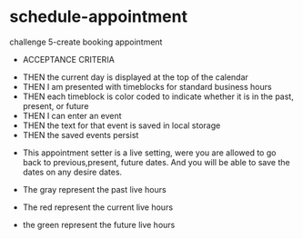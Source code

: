 # schedule-appointment
challenge 5-create booking appointment

* ACCEPTANCE CRITERIA 

- THEN the current day is displayed at the top of the calendar
- THEN I am presented with timeblocks for standard business hours
- THEN each timeblock is color coded to indicate whether it is in the past, present, or future
- THEN I can enter an event
- THEN the text for that event is saved in local storage
- THEN the saved events persist

* This appointment setter is a live setting, were you are allowed to go back to previous,present, future dates. And you will be able to save the dates on any desire dates.

* The gray represent the past live hours
* The red represent the current live hours
* the green represent the future live hours



